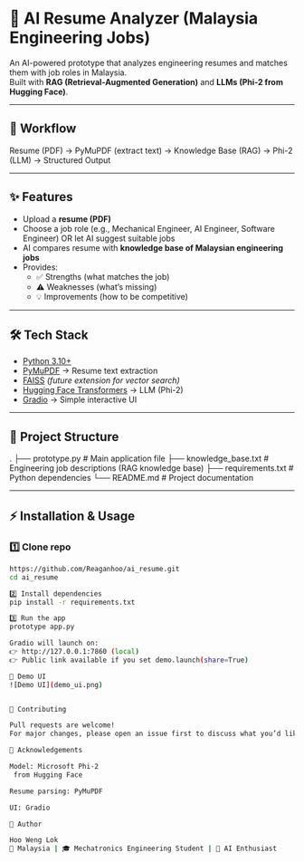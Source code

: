 # 📄 AI Resume Analyzer (Malaysia Engineering Jobs)

An AI-powered prototype that analyzes engineering resumes and matches them with job roles in Malaysia.  
Built with **RAG (Retrieval-Augmented Generation)** and **LLMs (Phi-2 from Hugging Face)**.  

---

## 🚀 Workflow
Resume (PDF) → PyMuPDF (extract text) → Knowledge Base (RAG) → Phi-2 (LLM) → Structured Output


---

## ✨ Features
- Upload a **resume (PDF)**  
- Choose a job role (e.g., Mechanical Engineer, AI Engineer, Software Engineer) OR let AI suggest suitable jobs  
- AI compares resume with **knowledge base of Malaysian engineering jobs**  
- Provides:
  - ✅ Strengths (what matches the job)  
  - ⚠️ Weaknesses (what’s missing)  
  - 💡 Improvements (how to be competitive)  

---

## 🛠️ Tech Stack
- [Python 3.10+](https://www.python.org/)  
- [PyMuPDF](https://pymupdf.readthedocs.io/) → Resume text extraction  
- [FAISS](https://github.com/facebookresearch/faiss) *(future extension for vector search)*  
- [Hugging Face Transformers](https://huggingface.co/docs/transformers/) → LLM (Phi-2)  
- [Gradio](https://gradio.app/) → Simple interactive UI  

---

## 📂 Project Structure
.
├── prototype.py # Main application file
├── knowledge_base.txt # Engineering job descriptions (RAG knowledge base)
├── requirements.txt # Python dependencies
└── README.md # Project documentation

---

## ⚡ Installation & Usage

### 1️⃣ Clone repo
```bash
https://github.com/Reaganhoo/ai_resume.git
cd ai_resume

2️⃣ Install dependencies
pip install -r requirements.txt

3️⃣ Run the app
prototype app.py

Gradio will launch on:
👉 http://127.0.0.1:7860 (local)
👉 Public link available if you set demo.launch(share=True)

📸 Demo UI
![Demo UI](demo_ui.png)


🤝 Contributing

Pull requests are welcome!
For major changes, please open an issue first to discuss what you’d like to change.

📢 Acknowledgements

Model: Microsoft Phi-2
 from Hugging Face

Resume parsing: PyMuPDF

UI: Gradio

🧑 Author

Hoo Weng Lok
📍 Malaysia | 🎓 Mechatronics Engineering Student | 🤖 AI Enthusiast


